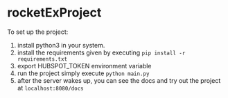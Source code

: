# rocketExProject

To set up the project:
1. install python3 in your system.
2. install the requirements given by executing `pip install -r requirements.txt`
3. export HUBSPOT_TOKEN environment variable
4. run the project simply execute `python main.py`
5. after the server wakes up, you can see the docs and try out the project at `localhost:8080/docs`
